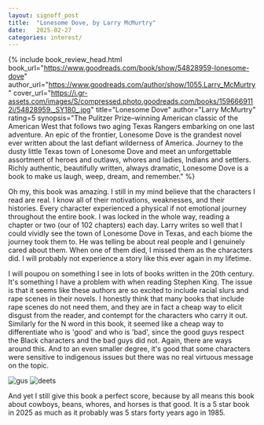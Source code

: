 ```yaml
---
layout: signoff_post
title:  "Lonesome Dove, by Larry McMurtry"
date:   2025-02-27
categories: interest/
---
```


{% include book_review_head.html
  book_url="https://www.goodreads.com/book/show/54828959-lonesome-dove"
  author_url="https://www.goodreads.com/author/show/1055.Larry_McMurtry"
  cover_url="https://i.gr-assets.com/images/S/compressed.photo.goodreads.com/books/1596669112i/54828959._SY180_.jpg"
  title="Lonesome Dove"
  author="Larry McMurtry"
  rating=5
  synopsis="The Pulitzer Prize­–winning American classic of the American West that follows two aging Texas Rangers embarking on one last adventure. An epic of the frontier, Lonesome Dove is the grandest novel ever written about the last defiant wilderness of America. Journey to the dusty little Texas town of Lonesome Dove and meet an unforgettable assortment of heroes and outlaws, whores and ladies, Indians and settlers. Richly authentic, beautifully written, always dramatic, Lonesome Dove is a book to make us laugh, weep, dream, and remember."
%}

Oh my, this book was amazing. I still in my mind believe that the characters I read are real. I know all of their motivations, weaknesses, and their histories. Every character experienced a physical if not emotional journey throughout the entire book. I was locked in the whole way, reading a chapter or two (our of 102 chapters) each day. Larry writes so well that I could vividly see the town of Lonesome Dove in Texas, and each biome the journey took them to. He was telling be about real people and I genuinely cared about them. When one of them died, I missed them as the characters did. I will probably not experience a story like this ever again in my lifetime. 

I will poupou on something I see in lots of books written in the 20th century. It's something I have a problem with when reading Stephen King. The issue is that it seems like these authors are so excited to include racial slurs and rape scenes in their novels. I honestly think that many books that include rape scenes do not need them, and they are in fact a cheap way to elicit disgust from the reader, and contempt for the characters who carry it out. Similarly for the N word in this book, it seemed like a cheap way to differentiate who is 'good' and who is 'bad', since the good guys respect the Black characters and the bad guys did not. Again, there are ways around this. And to an even smaller degree, it's good that some characters were sensitive to indigenous issues but there was no real virtuous message on the topic.

![gus](https://i0.wp.com/textflight.blog/wp-content/uploads/2022/02/23932508SX540_-1.jpg?fit=398%2C300&ssl=1)
![deets](https://www.commonsensemedia.org/sites/default/files/styles/ratio_16_9_small/public/screenshots/csm-tv/lonesome-dove-screenshot-5.jpg)

And yet I still give this book a perfect score, because by all means this book about cowboys, beans, whores, and horses is that good. It is a 5 star book in 2025 as much as it probably was 5 stars forty years ago in 1985. 